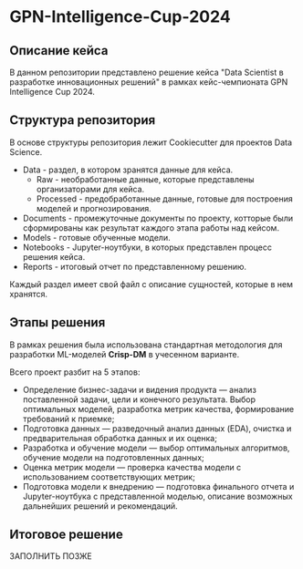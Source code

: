 # GPN-Intelligence-Cup-2024
## Описание кейса

В данном репозитории представлено решение кейса "Data Scientist в разработке инновационных решений" в рамках кейс-чемпионата GPN Intelligence Cup 2024. 


## Структура репозитория

В основе структуры репозитория лежит Cookiecutter для проектов Data Science.

- Data - раздел, в котором зранятся данные для кейса.
  - Raw - необработанные данные, которые представлены организаторами для кейса.
  - Processed - предобработанные данные, готовые для построения моделей и прогнозирования. 
- Documents - промежуточные документы по проекту, котторые были сформированы как результат каждого этапа работы над кейсом.
- Models - готовые обученные модели.  
- Notebooks - Jupyter-ноутбуки, в которых представлен процесс решения кейса.
- Reports - итоговый отчет по представленному решению. 

Каждый раздел имеет свой файл с описание сущностей, которые в нем хранятся.

## Этапы решения

В рамках решения была использована стандартная методология для разработки ML-моделей **Crisp-DM** в учесенном варианте. 

Всего проект разбит на 5 этапов:
- Определение бизнес-задачи и видения продукта — анализ поставленной задачи, цели и конечного результата. Выбор оптимальных моделей, разработка метрик качества, формирование требований к приемке;
- Подготовка данных — разведочный анализ данных (EDA), очистка и предварительная обработка данных и их оценка;
- Разработка и обучение модели — выбор оптимальных алгоритмов, обучение модели на подготовленных данных;
- Оценка метрик модели — проверка качества модели с использованием соответствующих метрик;
- Подготовка модели к внедрению — подготовка финального отчета и Jupyter-ноутбука с представленной моделью, описание возможных дальнейших решений и рекомендаций.

## Итоговое решение

ЗАПОЛНИТЬ ПОЗЖЕ
